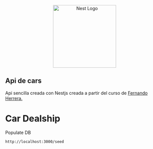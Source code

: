 <p align="center">
  <a href="http://nestjs.com/" target="blank"><img src="https://nestjs.com/img/logo-small.svg" width="200" alt="Nest Logo" /></a>
</p>

## Api de cars

Api sencilla creada con Nestjs creada a partir del curso de [Fernando Herrera.](https://github.com/Klerith)

# Car Dealship

Populate DB

```
http://localhost:3000/seed

```
